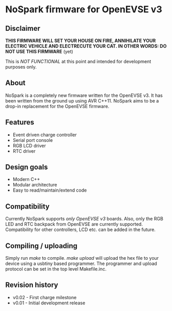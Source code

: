 # NoSpark firmware for OpenEVSE v3

## Disclaimer
**THIS FIRMWARE WILL SET YOUR HOUSE ON FIRE, ANNIHILATE YOUR ELECTRIC VEHICLE
AND ELECTRECUTE YOUR CAT. IN OTHER WORDS: DO NOT USE THIS FIRMWARE** (yet)

This is *NOT FUNCTIONAL* at this point and intended for development purposes
only.

## About
NoSpark is a completely new firmware written for the OpenEVSE v3. It has been
written from the ground up using AVR C++11. NoSpark aims to be a drop-in
replacement for the OpenEVSE firmware.

## Features
* Event driven charge controller
* Serial port console
* RGB LCD driver
* RTC driver

## Design goals
* Modern C++
* Modular architecture
* Easy to read/maintain/extend code

## Compatibility
Currently NoSpark supports *only OpenEVSE v3* boards. Also, only the RGB LED
and RTC backpack from OpenEVSE are currently supported. Compatibility for other
controllers, LCD etc. can be added in the future.

## Compiling / uploading

Simply run _make_ to compile.
_make upload_ will upload the hex file to your device using a usbtiny based
programmer. The programmer and upload protocol can be set in the top level
Makefile.inc.

## Revision history
* v0.02 - First charge milestone
* v0.01 - Initial development release

